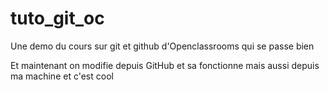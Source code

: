# tuto_git_oc
Une demo du cours sur git et github d'Openclassrooms qui se passe bien

Et maintenant on modifie depuis GitHub et sa fonctionne 
mais aussi depuis ma machine et c'est cool

